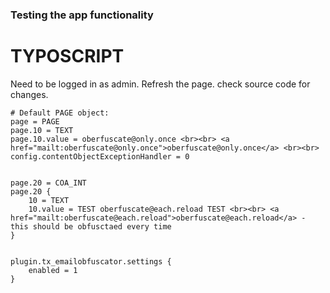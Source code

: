 ### Testing the app functionality


# TYPOSCRIPT

Need to be logged in as admin. Refresh the page. check source code for changes.

```
# Default PAGE object:
page = PAGE
page.10 = TEXT
page.10.value = oberfuscate@only.once <br><br> <a href="mailt:oberfuscate@only.once">oberfuscate@only.once</a> <br><br>
config.contentObjectExceptionHandler = 0

  
page.20 = COA_INT
page.20 {
    10 = TEXT
    10.value = TEST oberfuscate@each.reload TEST <br><br> <a href="mailt:oberfuscate@each.reload">oberfuscate@each.reload</a> - this should be obfusctaed every time
}


plugin.tx_emailobfuscator.settings {
    enabled = 1
}



```
